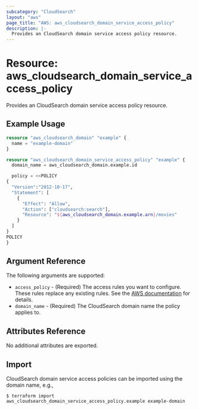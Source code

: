 ```yaml
---
subcategory: "CloudSearch"
layout: "aws"
page_title: "AWS: aws_cloudsearch_domain_service_access_policy"
description: |-
  Provides an CloudSearch domain service access policy resource. 
---
```


# Resource: aws_cloudsearch_domain_service_access_policy

Provides an CloudSearch domain service access policy resource.

## Example Usage

```terraform
resource "aws_cloudsearch_domain" "example" {
  name = "example-domain"
}

resource "aws_cloudsearch_domain_service_access_policy" "example" {
  domain_name = aws_cloudsearch_domain.example.id

  policy = <<POLICY
{
  "Version":"2012-10-17",           
  "Statement": [
    {
      "Effect": "Allow",
      "Action": ["cloudsearch:search"],
      "Resource": "${aws_cloudsearch_domain.example.arn}/movies"
    }
  ]
}
POLICY
}
```

## Argument Reference

The following arguments are supported:

* `access_policy` - (Required) The access rules you want to configure. These rules replace any existing rules. See the [AWS documentation](https://docs.aws.amazon.com/cloudsearch/latest/developerguide/configuring-access.html) for details.
* `domain_name` - (Required) The CloudSearch domain name the policy applies to.

## Attributes Reference

No additional attributes are exported.

## Import

CloudSearch domain service access policies can be imported using the domain name, e.g.,

```
$ terraform import aws_cloudsearch_domain_service_access_policy.example example-domain
```
